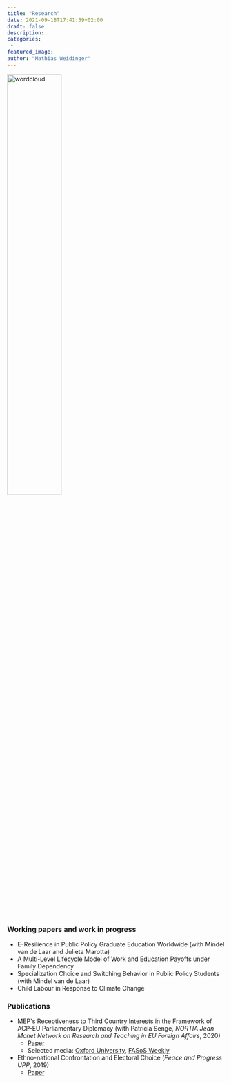 ```yaml
---
title: "Research"
date: 2021-09-18T17:41:59+02:00
draft: false
description:
categories:
 -
featured_image:
author: "Mathias Weidinger"
---
```


<img src="/reds.png" alt="wordcloud" width=50%/>
<br />

### Working papers and work in progress

- E-Resilience in Public Policy Graduate Education Worldwide (with Mindel van de Laar and Julieta Marotta)
- A Multi-Level Lifecycle Model of Work and Education Payoffs under Family Dependency
- Specialization Choice and Switching Behavior in Public Policy Students (with Mindel van de Laar)
- Child Labour in Response to Climate Change

### Publications

- MEP's Receptiveness to Third Country Interests in the Framework of ACP-EU Parliamentary Diplomacy (with Patricia Senge, *NORTIA Jean Monet Network on Research and Teaching in EU Foreign Affairs*, 2020)
  - [Paper](https://drive.google.com/file/d/1sWLpTjllPDt1YPAvcR_tMusTqBR2JSM8/preview)
  - Selected media: [Oxford University](https://www.politics.ox.ac.uk/news/dpir-student-wins-nortias-student-essay-competition-with-co-authored-paper.html), [FASoS Weekly](https://fasos.maastrichtuniversity.nl/weekly/fasos-alumni-win-nortia-student-essay-competition/) 
- Ethno-national Confrontation and Electoral Choice (*Peace and Progress UPP*, 2019)
  - [Paper](https://postgraduate.ias.unu.edu/upp/wp-content/uploads/2019/07/UPP-1-Weidinger.pdf)
